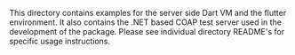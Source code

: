 This directory contains examples for the server side Dart VM and the flutter
environment. It also contains the .NET based COAP test server used in the development
of the package. Please see individual directory README's for specific usage 
instructions.